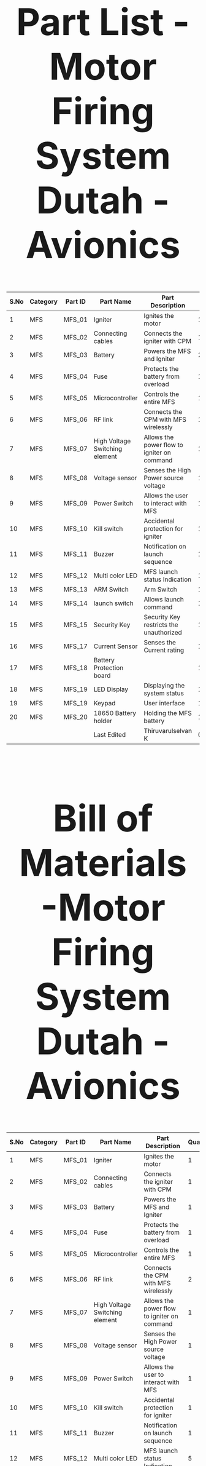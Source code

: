 <div align="center">
<h1 style="font-size:10vw">Part List -Motor Firing System<br>Dutah - Avionics</h1>

| S.No                                               | Category | Part ID | Part Name | Part Description | Quantity |
| ------------- | ------------- | ------------- | ------------- | ------------- | ------------- |
| 1                                                  | MFS | MFS_01 | Igniter | Ignites the motor | 1 |
| 2                                                  | MFS | MFS_02 | Connecting cables | Connects the igniter with CPM | 1 |
| 3                                                  | MFS | MFS_03 | Battery | Powers the MFS and Igniter | 2 |
| 4                                                  | MFS | MFS_04 | Fuse | Protects the battery from overload | 1 |
| 5                                                  | MFS | MFS_05 | Microcontroller | Controls the entire MFS | 1 |
| 6                                                  | MFS | MFS_06 | RF link | Connects the CPM with MFS wirelessly | 1 |
| 7                                                  | MFS | MFS_07 | High Voltage Switching element | Allows the power flow to igniter on command | 1 |
| 8                                                  | MFS | MFS_08 | Voltage sensor | Senses the High Power source voltage | 1 |
| 9                                                  | MFS | MFS_09 | Power Switch | Allows the user to interact with MFS | 1 |
| 10                                                 | MFS | MFS_10 | Kill switch | Accidental protection for igniter | 1 |
| 11                                                 | MFS | MFS_11 | Buzzer | Notification on launch sequence | 1 |
| 12                                                 | MFS | MFS_12 | Multi color LED | MFS launch status Indication | 10 |
| 13                                                 | MFS | MFS_13 | ARM Switch | Arm Switch | 1 |
| 14                                                 | MFS | MFS_14 | launch switch | Allows launch command | 1 |
| 15                                                 | MFS | MFS_15 | Security Key | Security Key restricts the unauthorized | 1 |
| 16                                                 | MFS | MFS_17 | Current Sensor | Senses the Current rating | 1 |
| 17                                                 | MFS | MFS_18 | Battery Protection board |  | 1 |
| 18                                                 | MFS | MFS_19 | LED Display | Displaying the system status | 1 |
| 19                                                 | MFS | MFS_19 | Keypad | User interface | 1 |
| 20                                                 | MFS | MFS_20 | 18650 Battery holder | Holding the MFS battery | 1 |
|                                                    |  |  | Last Edited | Thiruvarulselvan K | 01.03.2023 |
  
  <div align="center">
<h1 style="font-size:10vw">Bill of Materials -Motor Firing System<br>Dutah - Avionics</h1>
  
| S.No | Category | Part ID | Part Name | Part Description | Quantity | Unit Price | Total Price | Buying Link | Vendor |
| ------------- | ------------- | ------------- | ------------- | ------------- | ------------- | ------------- | ------------- | ------------- | ------------- |
| 1                                                   | MFS | MFS_01 | Igniter | Ignites the motor | 1 | 169 | 169 | [Igniter](https://www.amazon.in/ART-IFACT-Resistance-Nichrome-Heating/dp/B07H2LYXHN/ref=sr_1_1?keywords=nichrome+wire&qid=1676983175&sr=8-1) | Amazon |
| 2                                                   | MFS | MFS_02 | Connecting cables | Connects the igniter with CPM | 1 | 300 | 300 | [Red Wire](https://robu.in/product/20awg-silicone-wire/) | Robu |
| 3                                                   | MFS | MFS_03 | Battery | Powers the MFS and Igniter | 1 | 849 | 849 | [Battery](https://robu.in/product/orange-18650-li-ion-2200mah-11-1v-3s1p-protected-battery-pack-2c-with-dc-jack-male-female/) | Robu |
| 4                                                   | MFS | MFS_04 | Fuse | Protects the battery from overload | 1 | 105 | 105 | [Fuse](https://www.amazon.in/dp/B078XTLHRH/ref=sspa_dk_detail_5?psc=1&pd_rd_i=B078XTLHRH&pd_rd_w=d2RvJ&content-id=amzn1.sym.b3dfef88-30a1-490c-be36-e990ef384667&pf_rd_p=b3dfef88-30a1-490c-be36-e990ef384667&pf_rd_r=4A0WWQXJ7GNMW7QDA05V&pd_rd_wg=ezmVA&pd_rd_r=940cd65e-a294-4a7e-97be-cad8c7371fd9&s=automotive&sp_csd=d2lkZ2V0TmFtZT1zcF9kZXRhaWw) | Amazon |
| 5                                                   | MFS | MFS_05 | Microcontroller | Controls the entire MFS | 1 | 699 | 699 | [STM](https://robu.in/product/stm32f103cbt6-maple-mini/) | Robu |
| 6                                                   | MFS | MFS_06 | RF link | Connects the CPM with MFS wirelessly | 2 | 440 | 880 | [Transceiver](https://www.amazon.in/Techtonics-2-4GHz-NRF24L01-module-Antenna/dp/B07FZLBTXR/ref=sr_1_8?crid=XIU2VBOTZY6I&keywords=2.4GHz+NRF24L01+WITH+ANTENNA&qid=1668315675&sprefix=2.4ghz+nrf24l01+with+antenn%2Caps%2C263&sr=8-8) | Amazon |
| 7                                                   | MFS | MFS_07 | High Voltage Switching element | Allows the power flow to igniter on command | 1 | 99 | 99 | [Voltage Switch](https://robu.in/product/switch-drive-high-power-mosfet-trigger-module/?gclid=CjwKCAiA0cyfBhBREiwAAtStHPhONzEtYKhJ0oGr0YvDP2x6aAbDeSgrh-eW_yauHWCih0XYbdGYSBoCGL0QAvD_BwE) | Robu |
| 8                                                   | MFS | MFS_08 | Voltage sensor | Senses the High Power source voltage | 1 | 19 | 19 | [Voltage Sensor](https://robu.in/product/voltage-sensor-module/?gclid=CjwKCAiA0cyfBhBREiwAAtStHPHR81gYvD7XCKo0d_bYrfARBGpJ5aPRfc0GaPHmjdtYC1g9UdoakxoCCdEQAvD_BwE) | Robu |
| 9                                                   | MFS | MFS_09 | Power Switch | Allows the user to interact with MFS | 1 | 300 | 300 | [Power switch](https://www.amazon.in/Power-Symbol-momentary-Switch-White/dp/B07YX8BSGD/ref=sr_1_1?crid=3HJATVEG91B17&keywords=power%2Bswitch%2Bdc%2Bwith%2Bled&qid=1676901246&s=kitchen&sprefix=power%2Bswitch%2Bdc%2Bwith%2Ble%2Ckitchen%2C213&sr=1-1&th=1) | Amazon |
| 10                                                  | MFS | MFS_10 | Kill switch | Accidental protection for igniter | 1 | 149 | 149 | [Kill Switch](https://www.amazon.in/Emergency-Stop-Button-Switch-Element/dp/B08KDJFGPC) | Amazon |
| 11                                                  | MFS | MFS_11 | Buzzer | Notification on launch sequence | 1 | 55 | 55 | [Buzzer](https://robu.in/product/5v-active-electromagnetic-buzzer-pack-of-5/) | Robu |
| 12                                                  | MFS | MFS_12 | Multi color LED | MFS launch status Indication | 5 | 69 | 345 | [Multi Colour led](https://robu.in/product/7-color-flashing-led-module/) | Robu |
| 13                                                  | MFS | MFS_13 | ARM Switch | Arm Switch | 1 | 299 | 299 | [Arm Switch](https://www.amazon.in/AUTO-MT-Toggle-Aircraft-Vehicles/dp/B08Q3GR5V1/ref=asc_df_B08Q3GR5V1/?tag=googleshopdes-21&linkCode=df0&hvadid=397079976692&hvpos=&hvnetw=g&hvrand=9541312581257226324&hvpone=&hvptwo=&hvqmt=&hvdev=c&hvdvcmdl=&hvlocint=&hvlocphy=1007811&hvtargid=pla-1210299840190&psc=1&ext_vrnc=hi) | Amazon |
| 14                                                  | MFS | MFS_14 | launch switch | Allows launch command | 1 | 129 | 129 | [Launch Switch](https://www.amazon.in/NEXT-GEEK-panel-Control-Switch/dp/B09LRG7VQK/ref=sr_1_1?keywords=push+to+off+light+control+switch&qid=1677502114&sr=8-1) | Amazon |
| 15                                                  | MFS | MFS_15 | Security Key | Security Key restricts the unauthorized | 1 | 209 | 209 | [Security Key](https://www.amazon.in/Deutsche-Cylindrical-Ignition-Starter-Compatible/dp/B09KTRRDRQ/ref=sr_1_3?keywords=ignition+key+switch&qid=1677073200&sr=8-3) | Amazon |
| 16                                                  | MFS | MFS_16 | Current Sensor | Senses the Current rating | 1 | 126 | 126 | [Current Sensor](https://robu.in/product/acs712-30a-range-current-sensor-module-hall-sensor/?gclid=CjwKCAiAl9efBhAkEiwA4ToriutfFONXdiFhUG5_QdmJUWohc2KqVinW80siJxlFWfIAzRqGeME2-BoCAAgQAvD_BwE) | Robu |
| 17                                                  | MFS | MFS_17 | Battery Protection board | Protecting the battery from over usage | 1 | 100 | 126 | [https://robu.in/product/2s-20a-18650-lithium-battery-protection-board/](https://robu.in/product/2s-20a-18650-lithium-battery-protection-board/) | Robu |
| 18                                                  | MFS | MFS_18 | LED Display | Displaying the system status | 1 | 570 | 570 | [https://robu.in/product/2-4-inch-spi-interface-240x320-touch-screen-tft-display-module/](https://robu.in/product/2-4-inch-spi-interface-240x320-touch-screen-tft-display-module/) | Robu |
| 19                                                  | MFS | MFS_19 | Keypad | User interface | 1 | 257 | 257 | [https://robu.in/product/4x4-matrix-16-keyboard-keypad/](https://robu.in/product/4x4-matrix-16-keyboard-keypad/) | Robu |
| 20                                                  | MFS | MFS_20 | 18650 Battery holder | Holding the MFS battery | 1 | 59 | 59 | [https://robu.in/product/18650-battery-holder-smd-smt/](https://robu.in/product/18650-battery-holder-smd-smt/) | Robu |

